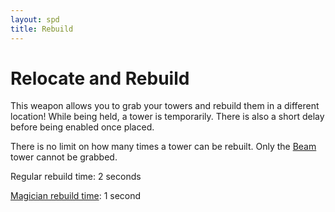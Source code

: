 ```yaml
---
layout: spd
title: Rebuild
---
```


# Relocate and Rebuild

This weapon allows you to grab your towers and rebuild them in a different location! While being held, a tower is temporarily. There is also a short delay before being enabled once placed.

There is no limit on how many times a tower can be rebuilt. Only the [Beam](/spd/tower/beam) tower cannot be grabbed.

Regular rebuild time: 2 seconds

[Magician rebuild time](/spd/character/magician): 1 second
